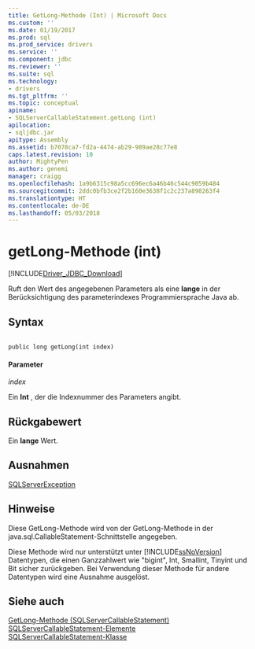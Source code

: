```yaml
---
title: GetLong-Methode (Int) | Microsoft Docs
ms.custom: ''
ms.date: 01/19/2017
ms.prod: sql
ms.prod_service: drivers
ms.service: ''
ms.component: jdbc
ms.reviewer: ''
ms.suite: sql
ms.technology:
- drivers
ms.tgt_pltfrm: ''
ms.topic: conceptual
apiname:
- SQLServerCallableStatement.getLong (int)
apilocation:
- sqljdbc.jar
apitype: Assembly
ms.assetid: b7078ca7-fd2a-4474-ab29-989ae28c77e8
caps.latest.revision: 10
author: MightyPen
ms.author: genemi
manager: craigg
ms.openlocfilehash: 1a9b6315c98a5cc696ec6a46b46c544c9059b484
ms.sourcegitcommit: 2ddc0bfb3ce2f2b160e3638f1c2c237a898263f4
ms.translationtype: HT
ms.contentlocale: de-DE
ms.lasthandoff: 05/03/2018
---
```

# <a name="getlong-method-int"></a>getLong-Methode (int)
[!INCLUDE[Driver_JDBC_Download](../../../includes/driver_jdbc_download.md)]

  Ruft den Wert des angegebenen Parameters als eine **lange** in der Berücksichtigung des parameterindexes Programmiersprache Java ab.  
  
## <a name="syntax"></a>Syntax  
  
```  
  
public long getLong(int index)  
```  
  
#### <a name="parameters"></a>Parameter  
 *index*  
  
 Ein **Int** , der die Indexnummer des Parameters angibt.  
  
## <a name="return-value"></a>Rückgabewert  
 Ein **lange** Wert.  
  
## <a name="exceptions"></a>Ausnahmen  
 [SQLServerException](../../../connect/jdbc/reference/sqlserverexception-class.md)  
  
## <a name="remarks"></a>Hinweise  
 Diese GetLong-Methode wird von der GetLong-Methode in der java.sql.CallableStatement-Schnittstelle angegeben.  
  
 Diese Methode wird nur unterstützt unter [!INCLUDE[ssNoVersion](../../../includes/ssnoversion_md.md)] Datentypen, die einen Ganzzahlwert wie "bigint", Int, Smallint, Tinyint und Bit sicher zurückgeben. Bei Verwendung dieser Methode für andere Datentypen wird eine Ausnahme ausgelöst.  
  
## <a name="see-also"></a>Siehe auch  
 [GetLong-Methode &#40;SQLServerCallableStatement&#41;](../../../connect/jdbc/reference/getlong-method-sqlservercallablestatement.md)   
 [SQLServerCallableStatement-Elemente](../../../connect/jdbc/reference/sqlservercallablestatement-members.md)   
 [SQLServerCallableStatement-Klasse](../../../connect/jdbc/reference/sqlservercallablestatement-class.md)  
  
  
